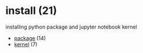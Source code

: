 # install (21)
installing python package and jupyter notebook kernel

+ [package](package/README.md) (14)
+ [kernel](kernel/README.md) (7)
